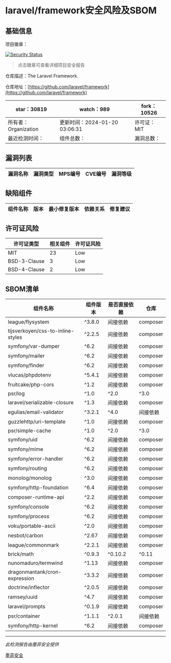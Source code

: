 # laravel/framework安全风险及SBOM

## 基础信息

项目徽章：

[![Security Status](https://www.murphysec.com/platform3/v31/badge/1748423383520456704.svg)](https://www.murphysec.com/console/report/1694415317542723584/1748423383520456704)

> 点击徽章可查看详细项目安全报告

仓库描述：The Laravel Framework.

仓库地址：[https://github.com/laravel/framework](https://github.com/laravel/framework)

| star：30819 | watch：989 | fork：10526 |
| ----------- | -------------- | ------------ |
| 所有者：Organization | 更新时间：2024-01-20 03:06:31 | 许可证：MIT |
| 最近检测时间： | 组件总数： | 漏洞总数： |




## 漏洞列表

| 漏洞名称 | 漏洞类型 | MPS编号 | CVE编号 | 漏洞等级 |
| ------- | ------ | ------- | ------ | ----- |





## 缺陷组件

| 组件名称 | 版本 | 最小修复版本 | 依赖关系 | 修复建议 |
| -------- | ---- | ------------ | -------- | -------- |





## 许可证风险

| 许可证类型 | 相关组件 | 许可证风险 |
| ---------- | -------- | ---------- |
|MIT|23|Low|
|BSD-3-Clause|3|Low|
|BSD-4-Clause|2|Low|




## SBOM清单

| 组件名称 | 组件版本 | 是否直接依赖 | 仓库 |
| -------- | -------- | ------------ | ---- |
|league/flysystem|^3.8.0|间接依赖|composer|
|tijsverkoyen/css-to-inline-styles|^2.2.5|间接依赖|composer|
|symfony/var-dumper|^6.2|间接依赖|composer|
|symfony/mailer|^6.2|间接依赖|composer|
|symfony/finder|^6.2|间接依赖|composer|
|vlucas/phpdotenv|^5.4.1|间接依赖|composer|
|fruitcake/php-cors|^1.2|间接依赖|composer|
|psr/log|^1.0|^2.0|^3.0|间接依赖|composer|
|laravel/serializable-closure|^1.3|间接依赖|composer|
|egulias/email-validator|^3.2.1|^4.0|间接依赖|composer|
|guzzlehttp/uri-template|^1.0|间接依赖|composer|
|psr/simple-cache|^1.0|^2.0|^3.0|间接依赖|composer|
|symfony/uid|^6.2|间接依赖|composer|
|symfony/mime|^6.2|间接依赖|composer|
|symfony/error-handler|^6.2|间接依赖|composer|
|symfony/routing|^6.2|间接依赖|composer|
|monolog/monolog|^3.0|间接依赖|composer|
|symfony/http-foundation|^6.4|间接依赖|composer|
|composer-runtime-api|^2.2|间接依赖|composer|
|symfony/console|^6.2|间接依赖|composer|
|symfony/process|^6.2|间接依赖|composer|
|voku/portable-ascii|^2.0|间接依赖|composer|
|nesbot/carbon|^2.67|间接依赖|composer|
|league/commonmark|^2.2.1|间接依赖|composer|
|brick/math|^0.9.3|^0.10.2|^0.11|间接依赖|composer|
|nunomaduro/termwind|^1.13|间接依赖|composer|
|dragonmantank/cron-expression|^3.3.2|间接依赖|composer|
|doctrine/inflector|^2.0.5|间接依赖|composer|
|ramsey/uuid|^4.7|间接依赖|composer|
|laravel/prompts|^0.1.9|间接依赖|composer|
|psr/container|^1.1.1|^2.0.1|间接依赖|composer|
|symfony/http-kernel|^6.2|间接依赖|composer|


------

*此检测报告由墨菲安全提供*

[墨菲安全](www.murphysec.com)